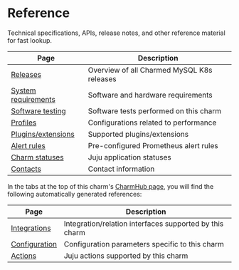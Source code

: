 # Reference

Technical specifications, APIs, release notes, and other reference material for fast lookup.

| Page                      | Description                                       |
|-------------------------|-------------------------------------------------|
| [Releases](/t/11878) | Overview of all Charmed MySQL K8s releases |
| [System requirements](/t/11421) | Software and hardware requirements  |
| [Software testing](/t/11772) | Software tests performed on this charm |
| [Profiles](/t/11892) | Configurations related to performance |
| [Plugins/extensions](/t/15482) |  Supported plugins/extensions |
| [Alert rules](/t/15838) | Pre-configured Prometheus alert rules |
| [Charm statuses](/t/11866) | Juju application statuses |
| [Contacts](/t/11868) | Contact information |


In the tabs at the top of this charm's [CharmHub page](https://charmhub.io/mysql-k8s/), you will find the following automatically generated references:

| Page  | Description |
|----------|-------------------|
| [Integrations](https://charmhub.io/mysql-k8s/integrations) | Integration/relation interfaces supported by this charm |
| [Configuration](https://charmhub.io/mysql-k8s/configuration) | Configuration parameters specific to this charm |
| [Actions](https://charmhub.io/mysql-k8s/actions) | Juju actions supported by this charm |
